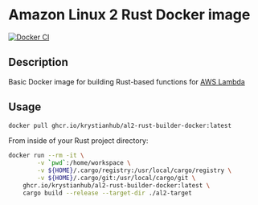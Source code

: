 # Amazon Linux 2 Rust Docker image

[![Docker CI](https://github.com/krystianhub/al2-rust-builder-docker/actions/workflows/docker-publish.yml/badge.svg)](https://github.com/krystianhub/al2-rust-builder-docker/actions/workflows/docker-publish.yml)

## Description

Basic Docker image for building Rust-based functions for [AWS Lambda](https://aws.amazon.com/lambda/)

## Usage

```bash
docker pull ghcr.io/krystianhub/al2-rust-builder-docker:latest
```

From inside of your Rust project directory:

```bash
docker run --rm -it \
        -v `pwd`:/home/workspace \
        -v ${HOME}/.cargo/registry:/usr/local/cargo/registry \
        -v ${HOME}/.cargo/git:/usr/local/cargo/git \
    ghcr.io/krystianhub/al2-rust-builder-docker:latest \
    cargo build --release --target-dir ./al2-target
```
